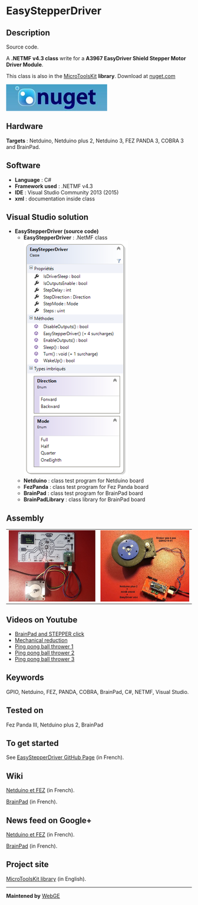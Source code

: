 # EasyStepperDriver

<strong>Description</strong>
-------------------------------------
Source code.

A <strong>.NETMF v4.3 class</strong> write for a <strong>A3967 EasyDriver Shield Stepper Motor Driver Module</strong>. 

This class is also in the <a href="https://www.nuget.org/packages/WEBGE.Microtoolskit/" target="_blank">MicroToolsKit</a> <strong>library</strong>. Download at <a href="https://www.nuget.org" target="_blank">nuget.com</a>

 <img src="img/nuget.JPG" align="center" />
 
<strong>Hardware</strong>
---------------------
<strong> Targets </strong>: Netduino, Netduino plus 2, Netduino 3, FEZ PANDA 3, COBRA 3 and BrainPad.

<strong>Software</strong>
---------------------
<ul>
<li><strong>Language</strong> : C#</li>
<li><strong>Framework used</strong> : .NETMF v4.3</li>
<li><strong>IDE</strong> : Visual Studio Community 2013 (2015)</li>
<li><strong>xml</strong> : documentation inside class </li> 
</ul>

<strong>Visual Studio solution</strong>
-------------------------------------
<ul>
<li><strong>EasyStepperDriver (source code)</strong>
<ul>
<li><strong>EasyStepperDriver</strong> : .NetMF class</li>
<img src="img/EasyStepperDriverClass.png" />
<li><strong>Netduino</strong> : class test program for Netduino board</li>
<li><strong>FezPanda</strong> : class test program for Fez Panda board</li>
<li><strong>BrainPad</strong> : class test program for BrainPad board</li>
<li><strong>BrainPadLibrary</strong> : class library for BrainPad board</li>
</ul>
</li>
</ul>

<strong>Assembly</strong>
--------------------------
<table>
<tr>
<td><img src="img/STEPPERclickm.jpg" /></td>
<td><img src="img/EasyStepperMotor.jpg"/></td>
</tr>
</table>

<strong>Videos on Youtube</strong>
-------------------
<ul>
<li><a href="https://youtu.be/Kc1_DE5p3R0" target="_blank">BrainPad and STEPPER click</a></li>
<li><a href="https://youtu.be/K_PtVVJPNFo" target="_blank">Mechanical reduction</a></li>
<li><a href="https://youtu.be/l_M70CIIXU0" target="_blank">Ping pong ball thrower 1</a></li>
<li><a href="https://youtu.be/4_QfgJS_Ang" target="_blank">Ping pong ball thrower 2</a></li>
<li><a href="https://youtu.be/66fcVjNp61Q" target="_blank">Ping pong ball thrower 3</a></li>
</ul>

<strong>Keywords</strong>
----------------------------
GPIO, Netduino, FEZ, PANDA, COBRA, BrainPad, C#, NETMF, Visual Studio.

<strong>Tested on</strong>
-------------------
Fez Panda III, Netduino plus 2, BrainPad

<strong>To get started</strong>
--------------------
See <a href="http://webge.github.io/EasyStepperDriver/" target="_blank">EasyStepperDriver GitHub Page</a> (in French).

<strong>Wiki</strong>
--------------------
<p><a href="https://csharpembarquenetduino.wikispaces.com/Home" target="_blank">Netduino et FEZ</a> (in French).</p>
<p><a href="https://csharpembarquebrainpad.wikispaces.com/Home" target="_blank">BrainPad</a> (in French).</p>

<strong>News feed on Google+</strong>
--------------------
<p><a href="https://plus.google.com/collection/oaaJX" target="_blank">Netduino et FEZ</a> (in French).</p>
<p><a href="https://plus.google.com/collection/sEHQME" target="_blank">BrainPad</a> (in French).</p>

<strong>Project site</strong>
--------------------
<a href ="https://csharpembarquenetduino.wikispaces.com/6.+MicroToolsKit+library">MicroToolsKit library</a> (in English).
<hr>

<strong>Maintened by</strong> <a href="mailto:philippemariano@gmail.com">WebGE</a>
